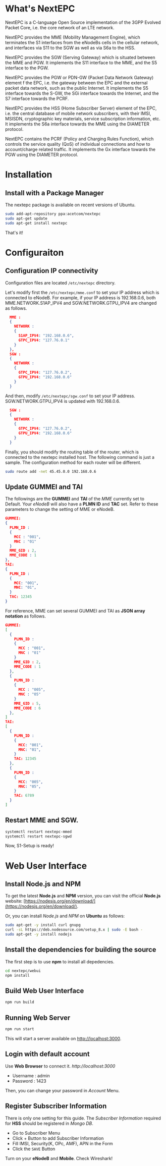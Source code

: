 What's NextEPC
================

NextEPC is a C-language Open Source implementation of the 3GPP Evolved Packet Core, i.e. the core network of an LTE network.

NextEPC provides the MME (Mobility Management Engine), which terminates the S1 interfaces from the eNodeBs cells in the cellular network, and interfaces via S11 to the SGW as well as via S6a to the HSS.

NextEPC provides the SGW (Serving Gateway) which is situated between the MME and PGW.  It implements the S11 interface to the MME, and the S5 interface to the PGW.

NextEPC provides the PGW or PDN-GW (Packet Data Network Gateway) element f the EPC, i.e. the gateway between the EPC and the external packet data network, such as the public Internet.  It implements the S5 interface towards the S-GW, the SGi interface towards the Internet, and the S7 interface towards the PCRF.

NextEPC provides the HSS (Home Subscriber Server) element of the EPC, i.e. the central database of mobile network subscribers, with their IMSI, MSISDN, cryptographic key materials, service subscription information, etc.  It implements the S6a interface towards the MME using the DIAMETER protocol.

NextEPC contains the PCRF (Policy and Charging Rules Function), which controls the service quality (QoS) of individual connections and how to account/charge related traffic.  It implements the Gx interface towards the PGW using the DIAMETER protocol.

Installation 
============

## Install with a Package Manager

The nextepc package is available on recent versions of Ubuntu.

```bash
sudo add-apt-repository ppa:acetcom/nextepc
sudo apt-get update
sudo apt-get install nextepc
```

That's it!

Configuraiton 
=============
## Configuration IP connectivity

Configuration files are located `/etc/nextepc` directory. 

Let's modify first the `/etc/nextepc/mme.conf` to set your IP address which is connected to eNodeB. For example, if your IP address is 192.168.0.6, both MME.NETWORK.S1AP_IPV4 and SGW.NETWORK.GTPU_IPV4 are changed as follows.
```json
  MME :
  {
    NETWORK :
    {
      S1AP_IPV4: "192.168.0.6",
      GTPC_IPV4: "127.76.0.1"
    }
  },
  SGW :
  {
    NETWORK :
    {
      GTPC_IPV4: "127.76.0.2",
      GTPU_IPV4: "192.168.0.6"
    }
  }
```

And then, modify `/etc/nextepc/sgw.conf` to set your IP address. SGW.NETWORK.GTPU_IPV4 is updated with 192.168.0.6.
```json
  SGW :
  {
    NETWORK :
    {
      GTPC_IPV4: "127.76.0.2",
      GTPU_IPV4: "192.168.0.6"
    }
  }
```

Finally, you should modify the routing table of the router, which is connected to the nextepc installed host. The following command is just a sample. The configuration method for each router will be different.
```bash
sudo route add -net 45.45.0.0 192.168.0.6
```

## Update GUMMEI and TAI

The followings are the **GUMMEI** and **TAI** of the *MME* currently set to Default. Your *eNodeB* will also have a **PLMN ID** and **TAC** set. Refer to these parameters to change the setting of MME or eNodeB.

```json
GUMMEI:
{
  PLMN_ID : 
  {
    MCC : "001",
    MNC : "01"
  }
  MME_GID : 2,
  MME_CODE : 1
},
TAI:
{
  PLMN_ID :
  {
    MCC: "001",
    MNC: "01",
  }
  TAC: 12345
}
```

For reference, MME can set several GUMMEI and TAI as **JSON array notation** as follows.

```json
GUMMEI:
[
  {
    PLMN_ID : 
    {
      MCC : "001",
      MNC : "01"
    }
    MME_GID : 2,
    MME_CODE : 1
  },
  {
    PLMN_ID : 
    {
      MCC : "005",
      MNC : "05"
    }
    MME_GID : 5,
    MME_CODE : 6
  },
]
TAI:
[
  {
    PLMN_ID :
    {
      MCC: "001",
      MNC: "01",
    }
    TAC: 12345
  },
  {
    PLMN_ID :
    {
      MCC: "005",
      MNC: "05",
    }
    TAC: 6789
  }
]
```

## Restart MME and SGW.

```bash
systemctl restart nextepc-mmed
systemctl restart nextepc-sgwd
```

Now, S1-Setup is ready! 

Web User Interface 
==================

## Install Node.js and NPM

To get the latest **Node.js** and **NPM** version, you can visit the official **Node.js** website:
[https://nodesjs.org/en/download/](https://nodesjs.org/en/download/).

Or, you can install _Node.js_ and _NPM_ on **Ubuntu** as follows:

```bash
sudo apt-get -y install curl gnupg
curl -sL https://deb.nodesource.com/setup_8.x | sudo -E bash -
sudo apt-get -y install nodejs
```

## Install the dependencies for building the source

The first step is to use **npm** to install all depedencies.

```bash
cd nextepc/webui
npm install
```

## Build Web User Interface
```bash
npm run build
```

## Running Web Server

```bash
npm run start
```

This will start a server available on [http://localhost:3000](http://localhost:3000).

## Login with default account

Use **Web Browser** to connect it. _http://localhost:3000_

  * Username : admin
  * Password : 1423

Then, you can change your password in _Account_ Menu.

## Register Subscriber Information

There is only one setting for this guide. The _Subscriber Information_ required for **HSS** should be registered in _Mongo DB_. 

  * Go to Subscriber Menu
  * Click + Button to add Subscriber Information
  * Fill IMSI, Security(K, OPc, AMF), APN in the Form
  * Click the `SAVE` Button

Turn on your **eNodeB** and **Mobile**. Check Wireshark!
